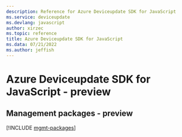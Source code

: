 ```yaml
---
description: Reference for Azure Deviceupdate SDK for JavaScript
ms.service: deviceupdate
ms.devlang: javascript
author: xirzec
ms.topic: reference
title: Azure Deviceupdate SDK for JavaScript
ms.data: 07/21/2022
ms.author: jeffish
---
```

# Azure Deviceupdate SDK for JavaScript - preview

## Management packages - preview
[!INCLUDE [mgmt-packages](deviceupdate-mgmt-index.md)]